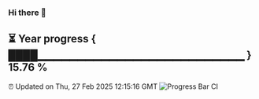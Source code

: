 ### Hi there 👋
⏳ Year progress { ████▁▁▁▁▁▁▁▁▁▁▁▁▁▁▁▁▁▁▁▁▁▁▁▁▁▁ } 15.76 %
---
⏰ Updated on Thu, 27 Feb 2025 12:15:16 GMT
![Progress Bar CI](https://github.com/Moyi321/Moyi321/workflows/Progress%20Bar%20CI/badge.svg)

